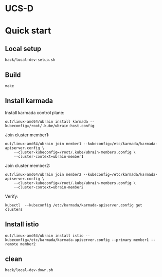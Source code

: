 # UCS-D

# Quick start

## Local setup

```console
hack/local-dev-setup.sh
```

## Build

```console
make
```

## Install karmada

Install karmada control plane:

```console
out/linux-amd64/ubrain install karmada --kubeconfig=/root/.kube/ubrain-host.config
```

Join cluster member1:
```
out/linux-amd64/ubrain join member1 --kubeconfig=/etc/karmada/karmada-apiserver.config \
    --cluster-kubeconfig=/root/.kube/ubrain-members.config \
    --cluster-context=ubrain-member1
```

Join cluster member2:
```
out/linux-amd64/ubrain join member2 --kubeconfig=/etc/karmada/karmada-apiserver.config \
    --cluster-kubeconfig=/root/.kube/ubrain-members.config \
    --cluster-context=ubrain-member2
```

Verify:
```console
kubectl  --kubeconfig /etc/karmada/karmada-apiserver.config get clusters
```

## Install istio

```
out/linux-amd64/ubrain install istio --kubeconfig=/etc/karmada/karmada-apiserver.config --primary member1 --remote member2
```

## clean

```console
hack/local-dev-down.sh
```